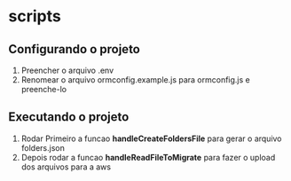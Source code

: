 # scripts

## Configurando o projeto
<ol>
 <li>Preencher o arquivo .env</li>
 <li>Renomear o arquivo ormconfig.example.js para ormconfig.js e preenche-lo</li>
</ol>


## Executando o projeto

<ol>
 <li>Rodar Primeiro a funcao <strong>handleCreateFoldersFile</strong> para gerar o arquivo folders.json </li>
 <li> Depois rodar a funcao <strong>handleReadFileToMigrate</strong> para fazer o upload dos arquivos para a aws</li>
</ol> 

